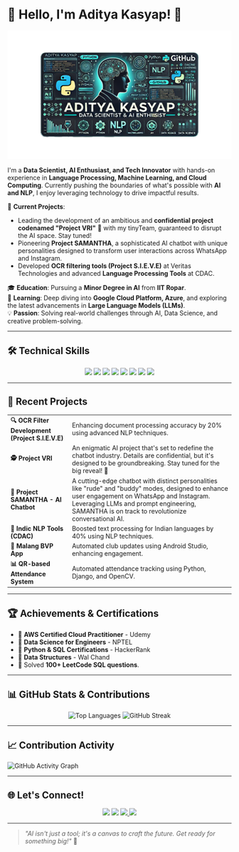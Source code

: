 # 👋 Hello, I'm Aditya Kasyap! 🚀

![Banner](https://github.com/thekasyap/thekasyap/raw/main/banner2.png)

I'm a **Data Scientist, AI Enthusiast, and Tech Innovator** with hands-on experience in **Language Processing, Machine Learning, and Cloud Computing**. Currently pushing the boundaries of what's possible with **AI and NLP**, I enjoy leveraging technology to drive impactful results.

🔭 **Current Projects**:
- Leading the development of an ambitious and **confidential project codenamed "Project VRI"** 🚀 with my tinyTeam, guaranteed to disrupt the AI space. Stay tuned!
- Pioneering **Project SAMANTHA**, a sophisticated AI chatbot with unique personalities designed to transform user interactions across WhatsApp and Instagram.
- Developed **OCR filtering tools (Project S.I.E.V.E)** at Veritas Technologies and advanced **Language Processing Tools** at CDAC.


🎓 **Education**: Pursuing a **Minor Degree in AI** from **IIT Ropar**. <br>
🌱 **Learning**: Deep diving into **Google Cloud Platform, Azure**, and exploring the latest advancements in **Large Language Models (LLMs)**. <br>
💡 **Passion**: Solving real-world challenges through AI, Data Science, and creative problem-solving.

---

## 🛠️ Technical Skills

<p align="center">
  <img src="https://img.shields.io/badge/Python-3776AB?style=for-the-badge&logo=python&logoColor=white" />
  <img src="https://img.shields.io/badge/TensorFlow-FF6F00?style=for-the-badge&logo=tensorflow&logoColor=white" />
  <img src="https://img.shields.io/badge/Transformers-0066CC?style=for-the-badge&logo=huggingface&logoColor=white" />
  <img src="https://img.shields.io/badge/NLP-blueviolet?style=for-the-badge&logo=nlp&logoColor=white" />
  <img src="https://img.shields.io/badge/AWS-FF9900?style=for-the-badge&logo=amazon-aws&logoColor=white" />
  <img src="https://img.shields.io/badge/Azure-0078D4?style=for-the-badge&logo=microsoft-azure&logoColor=white" />
  <img src="https://img.shields.io/badge/SQL-4479A1?style=for-the-badge&logo=postgresql&logoColor=white" />
  <img src="https://img.shields.io/badge/Power_BI-F2C811?style=for-the-badge&logo=power-bi&logoColor=black" />
</p>

---


## 🚀 Recent Projects

<table>
  <tr>
    <td><b>🔍 OCR Filter Development (Project S.I.E.V.E)</b></td>
    <td>Enhancing document processing accuracy by 20% using advanced NLP techniques.</td>
  </tr>
  <tr>
    <td><b>🕵️ Project VRI</b></td>
    <td>An enigmatic AI project that's set to redefine the chatbot industry. Details are confidential, but it's designed to be groundbreaking. Stay tuned for the big reveal! 🌟</td>
  </tr>
  <tr>
    <td><b>🤖 Project SAMANTHA - AI Chatbot</b></td>
    <td>A cutting-edge chatbot with distinct personalities like "rude" and "buddy" modes, designed to enhance user engagement on WhatsApp and Instagram. Leveraging LLMs and prompt engineering, SAMANTHA is on track to revolutionize conversational AI.</td>
  </tr>
  <tr>
    <td><b>🔄 Indic NLP Tools (CDAC)</b></td>
    <td>Boosted text processing for Indian languages by 40% using NLP techniques.</td>
  </tr>
  <tr>
    <td><b>📱 Malang BVP App</b></td>
    <td>Automated club updates using Android Studio, enhancing engagement.</td>
  </tr>
  <tr>
    <td><b>📊 QR-based Attendance System</b></td>
    <td>Automated attendance tracking using Python, Django, and OpenCV.</td>
  </tr>
</table>




---

## 🏆 Achievements & Certifications

- 🏅 **AWS Certified Cloud Practitioner** - Udemy
- 🏅 **Data Science for Engineers** - NPTEL
- 🏅 **Python & SQL Certifications** - HackerRank
- 🏅 **Data Structures** - Wal Chand
- 🏅 Solved **100+ LeetCode SQL questions**.

---

## 📊 GitHub Stats & Contributions
<div align="center">
  <img src="https://github-readme-stats.vercel.app/api/top-langs/?username=thekasyap&layout=compact&theme=radical&count_private=true" alt="Top Languages" />
  <img src="https://streak-stats.demolab.com/?user=thekasyap&theme=radical&count_private=true" alt="GitHub Streak" />
</div>

---

## 📈 Contribution Activity
![GitHub Activity Graph](https://github-readme-activity-graph.vercel.app/graph?username=thekasyap&theme=react-dark&count_private=true)

---

## 🌐 Let's Connect!

<p align="center">
  <a href="https://www.adibiz.in"><img src="https://img.shields.io/badge/Website-FF5733?style=for-the-badge&logo=google-chrome&logoColor=white" /></a>
  <a href="https://adibiz.in/linkedin"><img src="https://img.shields.io/badge/LinkedIn-0077B5?style=for-the-badge&logo=linkedin&logoColor=white" /></a>
  <a href="mailto:aditya@adibiz.in?subject=Inquiry%20from%20GitHub%20Profile&body=Hello%20Aditya,%0A%0AI%20found%20your%20GitHub%20profile%20and%20would%20love%20to%20discuss%20potential%20collaborations%20or%20inquire%20about%20your%20services.%0A%0AHere%20are%20a%20few%20details%20about%20my%20project:%0A1.%20Project%20Goals:%0A-%20%5BBriefly%20describe%20your%20project%20goals%5D%0A2.%20Services%20Interested%20In:%0A-%20%5B%20%5D%20AI%20Chatbots%0A-%20%5B%20%5D%20Data%20Visualization%0A-%20%5B%20%5D%20Business%20Analytics%0A-%20%5B%20%5D%20Automation%0A%0AThank%20you!%0A%0ABest%20regards,%0A%5BYour%20Name%5D" target="_blank">
    <img src="https://img.shields.io/badge/Email-D14836?style=for-the-badge&logo=gmail&logoColor=white" />
  </a>
  <a href="https://instagram.com/thekasyap"><img src="https://img.shields.io/badge/Instagram-E4405F?style=for-the-badge&logo=instagram&logoColor=white" /></a>
</p>


---

> *"AI isn't just a tool; it's a canvas to craft the future. Get ready for something big!"* 🚀

